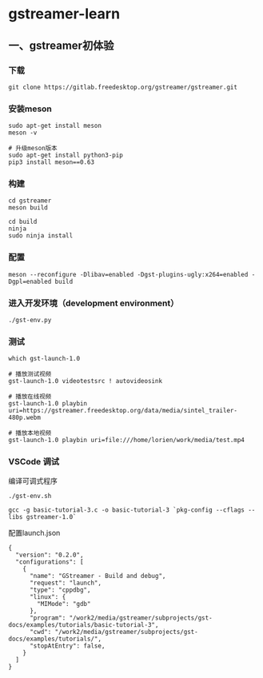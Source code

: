 # gstreamer-learn

## 一、gstreamer初体验
### 下载
```shell
git clone https://gitlab.freedesktop.org/gstreamer/gstreamer.git
```
### 安装meson
```shell
sudo apt-get install meson
meson -v

# 升级meson版本
sudo apt-get install python3-pip
pip3 install meson==0.63
```

### 构建
```shell
cd gstreamer
meson build

cd build
ninja
sudo ninja install
```

### 配置
```shell
meson --reconfigure -Dlibav=enabled -Dgst-plugins-ugly:x264=enabled -Dgpl=enabled build
```

### 进入开发环境（development environment）
```shell
./gst-env.py
```

### 测试
```shell
which gst-launch-1.0

# 播放测试视频
gst-launch-1.0 videotestsrc ! autovideosink

# 播放在线视频
gst-launch-1.0 playbin uri=https://gstreamer.freedesktop.org/data/media/sintel_trailer-480p.webm

# 播放本地视频
gst-launch-1.0 playbin uri=file:///home/lorien/work/media/test.mp4
```

### VSCode 调试
编译可调式程序
```shell
./gst-env.sh
```
```shell
gcc -g basic-tutorial-3.c -o basic-tutorial-3 `pkg-config --cflags --libs gstreamer-1.0`
```

配置launch.json
```shell
{
  "version": "0.2.0",
  "configurations": [
    {
      "name": "GStreamer - Build and debug",
      "request": "launch",
      "type": "cppdbg",
      "linux": {
        "MIMode": "gdb"
      },
      "program": "/work2/media/gstreamer/subprojects/gst-docs/examples/tutorials/basic-tutorial-3",
      "cwd": "/work2/media/gstreamer/subprojects/gst-docs/examples/tutorials/",
      "stopAtEntry": false,
    }
  ]
}
```
